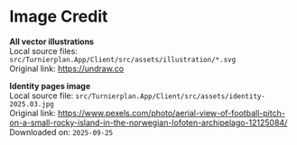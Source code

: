 # Image Credit

**All vector illustrations**  
Local source files: `src/Turnierplan.App/Client/src/assets/illustration/*.svg`  
Original link: https://undraw.co

**Identity pages image**  
Local source file: `src/Turnierplan.App/Client/src/assets/identity-2025.03.jpg`  
Original link: https://www.pexels.com/photo/aerial-view-of-football-pitch-on-a-small-rocky-island-in-the-norwegian-lofoten-archipelago-12125084/  
Downloaded on: `2025-09-25`
